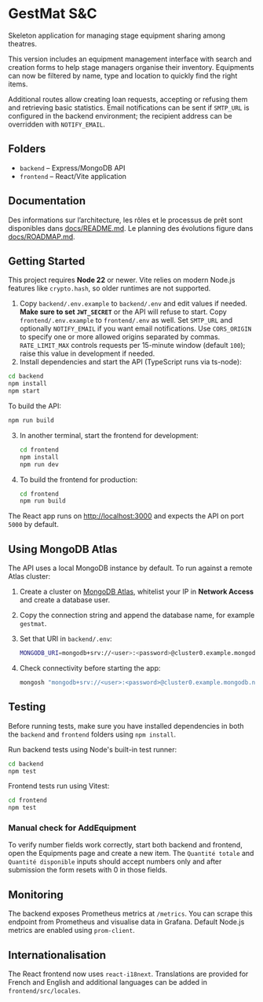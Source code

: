 # GestMat S&C

Skeleton application for managing stage equipment sharing among theatres.

This version includes an equipment management interface with search and creation
forms to help stage managers organise their inventory. Equipments can now be
filtered by name, type and location to quickly find the right items.

Additional routes allow creating loan requests, accepting or refusing them and
retrieving basic statistics. Email notifications can be sent if `SMTP_URL` is
configured in the backend environment; the recipient address can be overridden
with `NOTIFY_EMAIL`.

## Folders

- `backend` – Express/MongoDB API
- `frontend` – React/Vite application

## Documentation

Des informations sur l’architecture, les rôles et le processus de prêt sont disponibles dans [docs/README.md](docs/README.md). Le planning des évolutions figure dans [docs/ROADMAP.md](docs/ROADMAP.md).

## Getting Started

This project requires **Node 22** or newer. Vite relies on modern Node.js
features like `crypto.hash`, so older runtimes are not supported.

1. Copy `backend/.env.example` to `backend/.env` and edit values if needed.
   **Make sure to set `JWT_SECRET`** or the API will refuse to start.
   Copy `frontend/.env.example` to `frontend/.env` as well.
   Set `SMTP_URL` and optionally `NOTIFY_EMAIL` if you want email notifications.
   Use `CORS_ORIGIN` to specify one or more allowed origins separated by commas.
   `RATE_LIMIT_MAX` controls requests per 15-minute window (default `100`); raise this value in development if needed.
2. Install dependencies and start the API (TypeScript runs via ts-node):

```bash
cd backend
npm install
npm start
```

To build the API:

```bash
npm run build
```

3. In another terminal, start the frontend for development:

   ```bash
   cd frontend
   npm install
   npm run dev
   ```

4. To build the frontend for production:

   ```bash
   cd frontend
   npm run build
   ```

The React app runs on [http://localhost:3000](http://localhost:3000) and expects the API on port `5000` by default.

## Using MongoDB Atlas

The API uses a local MongoDB instance by default. To run against a remote Atlas
cluster:

1. Create a cluster on [MongoDB Atlas](https://cloud.mongodb.com), whitelist
   your IP in **Network Access** and create a database user.
2. Copy the connection string and append the database name, for example
   `gestmat`.
3. Set that URI in `backend/.env`:

   ```bash
   MONGODB_URI=mongodb+srv://<user>:<password>@cluster0.example.mongodb.net/gestmat
   ```

4. Check connectivity before starting the app:

   ```bash
   mongosh "mongodb+srv://<user>:<password>@cluster0.example.mongodb.net/gestmat"
   ```

## Testing

Before running tests, make sure you have installed dependencies in both the
`backend` and `frontend` folders using `npm install`.

Run backend tests using Node's built-in test runner:

```bash
cd backend
npm test
```

Frontend tests run using Vitest:

```bash
cd frontend
npm test
```

### Manual check for AddEquipment

To verify number fields work correctly, start both backend and frontend,
open the Equipments page and create a new item. The `Quantité totale` and
`Quantité disponible` inputs should accept numbers only and after
submission the form resets with 0 in those fields.

## Monitoring

The backend exposes Prometheus metrics at `/metrics`. You can scrape this
endpoint from Prometheus and visualise data in Grafana. Default Node.js metrics
are enabled using `prom-client`.

## Internationalisation

The React frontend now uses `react-i18next`. Translations are provided for
French and English and additional languages can be added in `frontend/src/locales`.
